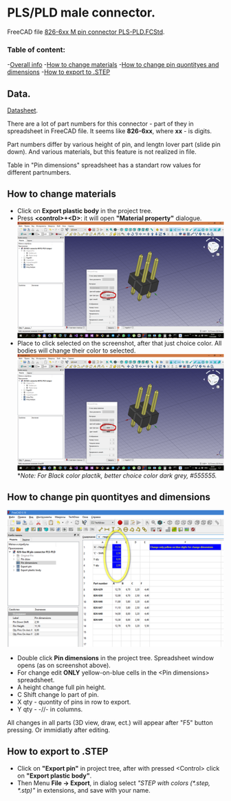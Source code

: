 # PLS/PLD male connector.

FreeCAD file [826-6xx M pin connector PLS-PLD.FCStd](https://github.com/lugovskovp/FreeCAD-.step/blob/master/content/826-6xx%20M%20pin%20connector%20PLS-PLD.FCStd).

### Table of content:
-[Overall info](#data)
-[How to change materials]()
-[How to change pin quontityes and dimensions]()
-[How to export to .STEP]()

## Data.

[Datasheet](http://www.farnell.com/datasheets/32535.pdf).

There are a lot of part numbers for this connector - part of they in spreadsheet in FreeCAD file. It seems like **826-6xx**, where **xx** - is digits.

Part numbers differ by various height of pin, and lengtn lover part (slide pin down). And various materials, but this feature is not realized in file.

Table in "Pin dimensions" spreadsheet has a standart row values for different partnumbers.


## How to change materials
 
- Click on **Export plastic body** in the project tree.
- Press **&lt;control&gt;+&lt;D&gt;**: it will open **"Material property"** dialogue. ![PBS-6](https://github.com/lugovskovp/FreeCAD-.step/blob/master/pix/22.55.41.png)
- Place to click selected on the screenshot, after that just choice color. All bodies will change their color to selected.
![PBS-6](https://github.com/lugovskovp/FreeCAD-.step/blob/master/pix/22.55.41.png)
***Note:* For Black color plactik, better choice color dark grey, #555555.*


## How to change pin quontityes and dimensions

![Spreadsheet window](https://github.com/lugovskovp/FreeCAD-.step/blob/master/pix/16.25.07.png) 
- Double click **Pin dimensions** in the project tree. Spreadsheet window opens (as on screenshot above).
- For change edit **ONLY** yellow-on-blue cells in the &lt;Pin dimensions&gt; spreadsheet.
- A height change full pin height.
- C Shift change lo part of pin.
- X qty - quontity of pins in row to export.
- Y qty - -//- in columns.

All changes in all parts (3D view, draw, ect.) will appear after "F5" button pressing. Or immidiatly after editing.


## How to export to .STEP

- Click on **"Export pin"** in project tree, after with pressed &lt;Control&gt; click on **"Export plastic body"**.
- Then Menu **File -> Export**, in dialog select *"STEP with colors (\*.step, \*.stp)"* in extensions, and save with your name.






